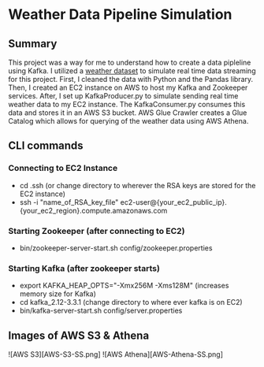 # Weather Data Pipeline Simulation

## Summary
This project was a way for me to understand how to create a data pipleline using Kafka. I utilized a [weather dataset](https://www.kaggle.com/datasets/selfishgene/historical-hourly-weather-data?resource=download) to simulate real time data streaming for this project. First, I cleaned the data with Python and the Pandas library. Then, I created an EC2 instance on AWS to host my Kafka and Zookeeper services. After, I set up KafkaProducer.py to simulate sending real time weather data to my EC2 instance. The KafkaConsumer.py consumes this data and stores it in an AWS S3 bucket. AWS Glue Crawler creates a Glue Catalog which allows for querying of the weather data using AWS Athena.

## CLI commands

### Connecting to EC2 Instance
- cd .ssh (or change directory to wherever the RSA keys are stored for the EC2 instance)
- ssh -i "name_of_RSA_key_file" ec2-user@{your_ec2_public_ip}.{your_ec2_region}.compute.amazonaws.com

### Starting Zookeeper (after connecting to EC2)
- bin/zookeeper-server-start.sh config/zookeeper.properties

### Starting Kafka (after zookeeper starts)
- export KAFKA_HEAP_OPTS="-Xmx256M -Xms128M" (increases memory size for Kafka)
- cd kafka_2.12-3.3.1 (change directory to where ever kafka is on EC2)
- bin/kafka-server-start.sh config/server.properties

## Images of AWS S3 & Athena
![AWS S3][AWS-S3-SS.png]
![AWS Athena][AWS-Athena-SS.png]
